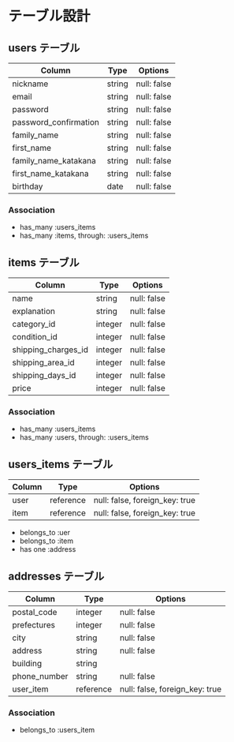 # テーブル設計

## users テーブル

| Column                 | Type    | Options     |
| ---------------------  | ------- | ----------- |
| nickname               | string  | null: false |
| email                  | string  | null: false |
| password               | string  | null: false |
| password_confirmation  | string  | null: false |
| family_name            | string  | null: false |
| first_name             | string  | null: false |
| family_name_katakana   | string  | null: false |
| first_name_katakana    | string  | null: false |
| birthday               | date    | null: false |

### Association

- has_many :users_items
- has_many :items, through: :users_items

## items テーブル

| Column                  | Type     | Options     |
| ----------------------- | -------- | ----------- |
| name                    | string   | null: false |
| explanation             | string   | null: false |
| category_id             | integer  | null: false |
| condition_id            | integer  | null: false |
| shipping_charges_id     | integer  | null: false |
| shipping_area_id        | integer  | null: false |
| shipping_days_id        | integer  | null: false |
| price                   | integer  | null: false |

### Association

- has_many :users_items
- has_many :users, through: :users_items


## users_items テーブル

| Column               | Type      | Options                        |
| -------------------- | --------- | ------------------------------ |
| user                 | reference | null: false, foreign_key: true |
| item                 | reference | null: false, foreign_key: true |

- belongs_to :uer
- belongs_to :item
- has one :address

## addresses テーブル

| Column               | Type      | Options                        |
| -------------------- | --------- | ------------------------------ |
| postal_code          | integer   | null: false                    |
| prefectures          | integer   | null: false                    |
| city                 | string    | null: false                    |
| address              | string    | null: false                    |
| building             | string    |                                |
| phone_number         | string    | null: false                    |
| user_item            | reference | null: false, foreign_key: true |

### Association

- belongs_to :users_item